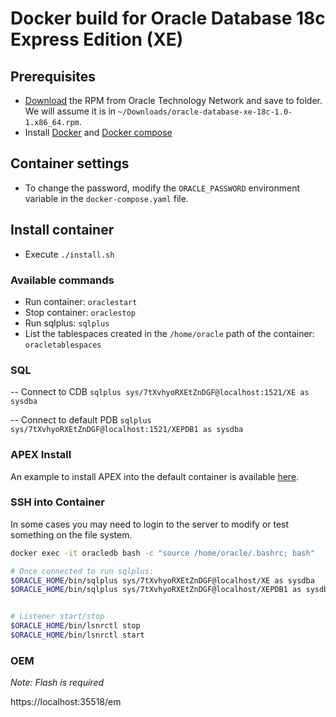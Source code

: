 # Docker build for Oracle Database 18c Express Edition (XE)

## Prerequisites

- [Download](https://drive.google.com/file/d/1P4tGL1IJq_NPtlZs8KvX_nxCbWeYkkvI/view?usp=sharing) the RPM from Oracle Technology Network and     save to folder. We will assume it is in `~/Downloads/oracle-database-xe-18c-1.0-1.x86_64.rpm`.
- Install [Docker](https://docs.docker.com/engine/install/) and [Docker compose](https://docs.docker.com/compose/install/)

## Container settings

- To change the password, modify the `ORACLE_PASSWORD` environment variable in the `docker-compose.yaml` file.

## Install container

- Execute `./install.sh`

### Available commands

- Run container: `oraclestart`
- Stop container: `oraclestop`
- Run sqlplus: `sqlplus`
- List the tablespaces created in the `/home/oracle` path of the container: `oracletablespaces`

### SQL

-- Connect to CDB
`sqlplus sys/7tXvhyoRXEtZnDGF@localhost:1521/XE as sysdba`


-- Connect to default PDB
`sqlplus sys/7tXvhyoRXEtZnDGF@localhost:1521/XEPDB1 as sysdba`

### APEX Install

An example to install APEX into the default container is available [here](docs/apex-install.md).

### SSH into Container

In some cases you may need to login to the server to modify or test something on the file system.

```bash
docker exec -it oracledb bash -c "source /home/oracle/.bashrc; bash"

# Once connected to run sqlplus:
$ORACLE_HOME/bin/sqlplus sys/7tXvhyoRXEtZnDGF@localhost/XE as sysdba
$ORACLE_HOME/bin/sqlplus sys/7tXvhyoRXEtZnDGF@localhost/XEPDB1 as sysdba


# Listener start/stop
$ORACLE_HOME/bin/lsnrctl stop
$ORACLE_HOME/bin/lsnrctl start
```

### OEM

_Note: Flash is required_</br>

https://localhost:35518/em


